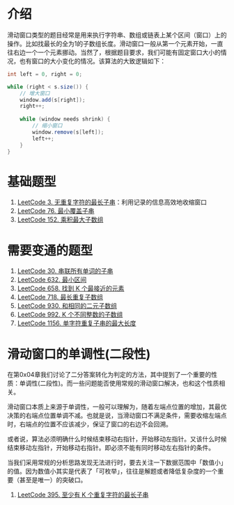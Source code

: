 # 介绍

滑动窗口类型的题目经常是用来执行字符串、数组或链表上某个区间（窗口）上的操作。比如找最长的全为1的子数组长度。滑动窗口一般从第一个元素开始，一直往右边一个一个元素挪动。当然了，根据题目要求，我们可能有固定窗口大小的情况，也有窗口的大小变化的情况。该算法的大致逻辑如下：

```java
int left = 0, right = 0;

while (right < s.size()) {
    // 增大窗口
    window.add(s[right]);
    right++;
    
    while (window needs shrink) {
        // 缩小窗口
        window.remove(s[left]);
        left++;
    }
}
```

# 基础题型

1. [LeetCode 3. 无重复字符的最长子串](https://leetcode-cn.com/problems/longest-substring-without-repeating-characters/)：利用记录的信息高效地收缩窗口
2. [LeetCode 76. 最小覆盖子串](https://leetcode-cn.com/problems/minimum-window-substring/)
3. [LeetCode 152. 乘积最大子数组](https://leetcode-cn.com/problems/maximum-product-subarray/)

# 需要变通的题型

1. [LeetCode 30. 串联所有单词的子串](https://leetcode-cn.com/problems/substring-with-concatenation-of-all-words/)
2. [LeetCode 632. 最小区间](https://leetcode-cn.com/problems/smallest-range-covering-elements-from-k-lists/)
3. [LeetCode 658. 找到 K 个最接近的元素](https://leetcode-cn.com/problems/find-k-closest-elements/)
4. [LeetCode 718. 最长重复子数组](https://leetcode-cn.com/problems/maximum-length-of-repeated-subarray/)
5. [LeetCode 930. 和相同的二元子数组](https://leetcode-cn.com/problems/binary-subarrays-with-sum/)
6. [LeetCode 992. K 个不同整数的子数组](https://leetcode-cn.com/problems/subarrays-with-k-different-integers/)
7. [LeetCode 1156. 单字符重复子串的最大长度](https://leetcode-cn.com/problems/swap-for-longest-repeated-character-substring/)

# 滑动窗口的单调性(二段性)

在第0x04章我们讨论了二分答案转化为判定的方法，其中提到了一个重要的性质：单调性(二段性)。而一些问题能否使用常规的滑动窗口解决，也和这个性质相关。

滑动窗口本质上来源于单调性，一般可以理解为，随着左端点位置的增加，其最优决策的右端点位置单调不减。也就是说，当滑动窗口不满足条件，需要收缩左端点时，右端点的位置不应该减少，保证了窗口的右边不会回溯。

或者说，算法必须明确什么时候结束移动右指针，开始移动左指针。又该什么时候结束移动左指针，开始移动右指针。即必须不能有同时移动左右指针的条件。

当我们采用常规的分析思路发现无法进行时，要去关注一下数据范围中「数值小」的值。因为数值小其实是代表了「可枚举」，往往是解题或者降低复杂度的一个重要（甚至是唯一）的突破口。
1. [LeetCode 395. 至少有 K 个重复字符的最长子串](https://leetcode-cn.com/problems/longest-substring-with-at-least-k-repeating-characters/)